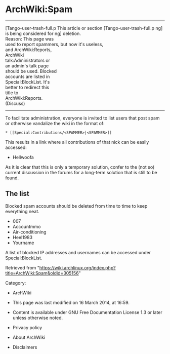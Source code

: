ArchWiki:Spam
=============

  ------------------------ ------------------------ ------------------------
  [Tango-user-trash-full.p This article or section  [Tango-user-trash-full.p
  ng]                      is being considered for  ng]
                           deletion.                
                           Reason: This page was    
                           used to report spammers, 
                           but now it's useless,    
                           and ArchWiki:Reports,    
                           ArchWiki                 
                           talk:Administrators or   
                           an admin's talk page     
                           should be used. Blocked  
                           accounts are listed in   
                           Special:BlockList. It's  
                           better to redirect this  
                           title to                 
                           ArchWiki:Reports.        
                           (Discuss)                
  ------------------------ ------------------------ ------------------------

To facilitate administration, everyone is invited to list users that
post spam or otherwise vandalize the wiki in the format of:

    * [[Special:Contributions/<SPAMMER>|<SPAMMER>]]

This results in a link where all contributions of that nick can be
easily accessed:

-   Hellwoofa

As it is clear that this is only a temporary solution, confer to the
(not so) current discussion in the forums for a long-term solution that
is still to be found.

The list
--------

Blocked spam accounts should be deleted from time to time to keep
everything neat.

-   007
-   Accountmmo
-   Air-conditioning
-   Heel1983
-   Yourname

A list of blocked IP addresses and usernames can be accessed under
Special:BlockList.

Retrieved from
"https://wiki.archlinux.org/index.php?title=ArchWiki:Spam&oldid=305156"

Category:

-   ArchWiki

-   This page was last modified on 16 March 2014, at 16:59.
-   Content is available under GNU Free Documentation License 1.3 or
    later unless otherwise noted.
-   Privacy policy
-   About ArchWiki
-   Disclaimers
